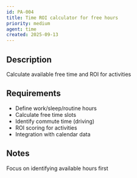 ```yaml
---
id: PA-004
title: Time ROI calculator for free hours
priority: medium
agent: time
created: 2025-09-13
---
```


## Description
Calculate available free time and ROI for activities

## Requirements
- Define work/sleep/routine hours
- Calculate free time slots
- Identify commute time (driving)
- ROI scoring for activities
- Integration with calendar data

## Notes
Focus on identifying available hours first
